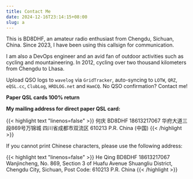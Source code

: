 ```yaml
---
title: Contact Me
date: 2024-12-16T23:14:15+08:00
slug: a
---
```


This is BD8DHF, an amateur radio enthusiast from Chengdu, Sichuan, China. Since 2023, I have been using this callsign for communication. 

I am also a DevOps engineer and an avid fan of outdoor activities such as cycling and mountaineering. In 2012, cycling over two thousand kilometers from Chengdu to Lhasa. 

Upload QSO logs to `wavelog` via `GridTracker`, auto-syncing to `LOTW`, `QRZ`, `eQSL.cc`, `ClubLog`, `HRDLOG.net` and `HamCQ`. No QSO confirmation? Contact me!

**Paper QSL cards 100% return** 

**My mailing address for direct paper QSL card:**

{{< highlight text "linenos=false" >}}
何庆 BD8DHF 18613217067
华府大道三段869号万锦城
四川省成都市双流区 610213
P.R. China (中国)
{{< /highlight >}}

If you cannot print Chinese characters, please use the following address:

{{< highlight text "linenos=false" >}}
He Qing BD8DHF 18613217067
Wanjincheng, No. 869, Section 3 of Huafu Avenue
Shuangliu District, Chengdu City, Sichuan, Post Code: 610213
P.R. China
{{< /highlight >}}
